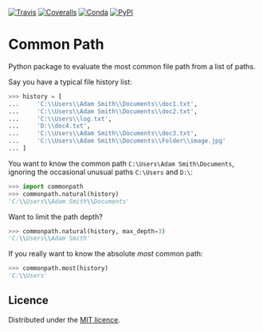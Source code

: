 [![Travis](https://img.shields.io/travis/faph/Common-Path.svg?style=flat-square)]()
[![Coveralls](https://img.shields.io/coveralls/faph/Common-Path.svg?style=flat-square)]()
[![Conda](https://anaconda.org/faph/commonpath/badges/installer/conda.svg)](https://conda.anaconda.org/faph)
[![PyPI](https://img.shields.io/pypi/v/commonpath.svg?style=flat-square)]()

# Common Path

Python package to evaluate the most common file path from a list of paths.

Say you have a typical file history list:

```python
>>> history = [
...     'C:\\Users\\Adam Smith\\Documents\\doc1.txt',
...     'C:\\Users\\Adam Smith\\Documents\\doc2.txt',
...     'C:\\Users\\log.txt',
...     'D:\\doc4.txt',
...     'C:\\Users\\Adam Smith\\Documents\\doc3.txt',
...     'C:\\Users\\Adam Smith\\Documents\\Folder\\image.jpg'
... ]
```

You want to know the common path `C:\Users\Adam Smith\Documents`, ignoring the occasional unusual paths `C:\Users` and 
`D:\`:

```python
>>> import commonpath
>>> commonpath.natural(history)
'C:\\Users\\Adam Smith\\Documents'
```

Want to limit the path depth?

```python
>>> commonpath.natural(history, max_depth=3)
'C:\\Users\\Adam Smith'
```

If you really want to know the absolute *most* common path:

```python
>>> commonpath.most(history)
'C:\\Users'
```

## Licence

Distributed under the [MIT licence](LICENSE).
